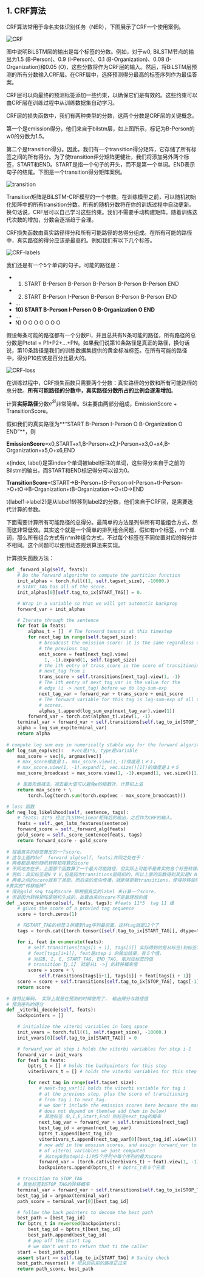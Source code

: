 ## 1. CRF算法

CRF算法常用于命名实体识别任务（NER），下图展示了CRF一个使用案例。

![CRF](/Users/maciel/Documents/gitprojet/Technology-Accumulation/NLP/pic/CRF.png)

图中说明BiLSTM层的输出是每个标签的分数。例如，对于w0, BiLSTM节点的输出为1.5 (B-Person)、0.9 (I-Person)、0.1 (B-Organization)、0.08 (I-Organization)和0.05 (O)，这些分数将作为CRF层的输入。然后，将BiLSTM层预测的所有分数输入CRF层。在CRF层中，选择预测得分最高的标签序列作为最佳答案。

CRF层可以向最终的预测标签添加一些约束，以确保它们是有效的。这些约束可以由CRF层在训练过程中从训练数据集自动学习。



CRF层的损失函数中，我们有两种类型的分数，这两个分数是CRF层的关键概念。

第一个是emission得分，他们来自于bilstm层，如上图所示，标记为B-Person的w0的分数为1.5。

第二个是transition得分。因此，我们有一个transition得分矩阵，它存储了所有标签之间的所有得分。为了使transition评分矩阵更健壮，我们将添加另外两个标签，START和END。START是指一个句子的开头，而不是第一个单词。END表示句子的结尾。下图是一个transition得分矩阵案例。

![transition](/Users/maciel/Documents/gitprojet/Technology-Accumulation/NLP/pic/transition.jpeg)

Transition矩阵是BiLSTM-CRF模型的一个参数。在训练模型之前，可以随机初始化矩阵中的所有transition分数。所有的随机分数将在你的训练过程中自动更新。换句话说，CRF层可以自己学习这些约束。我们不需要手动构建矩阵。随着训练迭代次数的增加，分数会逐渐趋于合理。

CRF损失函数由真实路径得分和所有可能路径的总得分组成。在所有可能的路径中，真实路径的得分应该是最高的。例如我们有以下几个标签。

![CRF-labels](/Users/maciel/Documents/gitprojet/Technology-Accumulation/NLP/pic/CRF-labels.jpeg)

我们还是有一个5个单词的句子。可能的路径是：

- 1) START B-Person B-Person B-Person B-Person B-Person END
- 2) START B-Person I-Person B-Person B-Person B-Person END
- …
- **10) START B-Person I-Person O B-Organization O END**
- …
- N) O O O O O O O

假设每条可能的路径都有一个分数Pi，并且总共有N条可能的路径，所有路径的总分数是Ptotal = P1+P2+…+PN。如果我们说第10条路径是真正的路径，换句话说，第10条路径是我们的训练数据集提供的黄金标准标签。在所有可能的路径中，得分P10应该是百分比最大的。

![CRF-loss](/Users/maciel/Documents/gitprojet/Technology-Accumulation/NLP/pic/CRF-loss.png)

在训练过程中，CRF损失函数只需要两个分数：真实路径的分数和所有可能路径的总分数。**所有可能路径的分数中，真实路径分数所占的比例会逐渐增加**。

计算**实际路径**分数$e^{Si}$非常简单。Si主要由两部分组成，EmissionScore + TransitionScore。

假如我们的真实路径为**“START B-Person I-Person O B-Organization O END”**，则

**EmissionScore**=x0,START+x1,B-Person+x2,I-Person+x3,O+x4,B-Organization+x5,O+x6,END

x{index, label}是第index个单词被label标注的单词，这些得分来自于之前的Bilstm的输出，而START和END标记得分可以设为0。

**TransitionScore**=tSTART->B-Person+tB-Person->I-Person+tI-Person->O+tO->B-Organization+tB-Organization->O+tO->END

t{label1->label2}是从label1转移到label2的分数，他们来自于CRF层，是需要迭代计算的参数。

下面需要计算所有可能路径的总得分。最简单的方法是列举所有可能组合方式，然而这非常低效。其实这个就是一个简单的排列组合问题，假如有n个标签，m个单词，那么所有组合方式有n^m种组合方式，不过每个标签在不同位置对应的得分并不相同。这个问题可以使用动态规划算法来实现。

计算损失函数方法：

```Python
def _forward_alg(self, feats):
    # Do the forward algorithm to compute the partition function
    init_alphas = torch.full((1, self.tagset_size), -10000.)
    # START_TAG has all of the score.
    init_alphas[0][self.tag_to_ix[START_TAG]] = 0.

    # Wrap in a variable so that we will get automatic backprop
    forward_var = init_alphas

    # Iterate through the sentence
    for feat in feats:
        alphas_t = []  # The forward tensors at this timestep
        for next_tag in range(self.tagset_size):
            # broadcast the emission score: it is the same regardless of
            # the previous tag
            emit_score = feat[next_tag].view(
              1, -1).expand(1, self.tagset_size)
            # the ith entry of trans_score is the score of transitioning to
            # next_tag from i
            trans_score = self.transitions[next_tag].view(1, -1)
            # The ith entry of next_tag_var is the value for the
            # edge (i -> next_tag) before we do log-sum-exp
            next_tag_var = forward_var + trans_score + emit_score
            # The forward variable for this tag is log-sum-exp of all the
            # scores.
            alphas_t.append(log_sum_exp(next_tag_var).view(1))
        forward_var = torch.cat(alphas_t).view(1, -1)
    terminal_var = forward_var + self.transitions[self.tag_to_ix[STOP_TAG]]
    alpha = log_sum_exp(terminal_var)
    return alpha
  
# compute log sum exp in numerically stable way for the forward algorithm
def log_sum_exp(vec):   #vec是1*5, type是Variable
    max_score = vec[0, argmax(vec)]
    # max_score维度是１，　max_score.view(1,-1)维度是１＊１，
    # max_score.view(1, -1).expand(1, vec.size()[1])的维度是１＊５
    max_score_broadcast = max_score.view(1, -1).expand(1, vec.size()[1])

    # 里面先做减法，减去最大值可以避免e的指数次，计算机上溢
    return max_score + \
        torch.log(torch.sum(torch.exp(vec - max_score_broadcast)))

# loss 函数
def neg_log_likelihood(self, sentence, tags):
    # feats: 11*5 经过了LSTM+Linear矩阵后的输出，之后作为CRF的输入。
    feats = self._get_lstm_features(sentence)
    forward_score = self._forward_alg(feats) 
    gold_score = self._score_sentence(feats, tags)
    return forward_score - gold_score
      
# 根据真实的标签算出的一个score，
# 这与上面的def _forward_alg(self, feats)共同之处在于：
# 两者都是用的随机转移矩阵算的score
# 不同地方在于，上面那个函数算了一个最大可能路径，但实际上可能不是真实的各个标签转移的值
# 例如：真实标签是N V V,但是因为transitions是随机的，所以上面的函数得到其实是N N N这样，
# 两者之间的score就有了差距。而后来的反向传播，就能够更新transitions，使得转移矩阵逼近
#真实的“转移矩阵”
# 得到gold_seq tag的score 即根据真实的label 来计算一个score，
# 但是因为转移矩阵是随机生成的，故算出来的score不是最理想的值
def _score_sentence(self, feats, tags): #feats 11*5  tag 11 维
    # gives the score of a provied tag sequence
    score = torch.zeros(1)

    # 将START_TAG的标签３拼接到tag序列最前面，这样tag就是12个了
    tags = torch.cat([torch.tensor([self.tag_to_ix[START_TAG]], dtype=torch.long), tags])

  	for i, feat in enumerate(feats):
        # self.transitions[tags[i + 1], tags[i]] 实际得到的是从标签i到标签i+1的转移概率
        # feat[tags[i+1]], feat是step i 的输出结果，有５个值，
        # 对应B, I, E, START_TAG, END_TAG, 取对应标签的值
        # transition【j,i】 就是从i ->j 的转移概率值
        score = score + \
            self.transitions[tags[i+1], tags[i]] + feat[tags[i + 1]]
    score = score + self.transitions[self.tag_to_ix[STOP_TAG], tags[-1]]
    return score
  
# 维特比解码， 实际上就是在预测的时候使用了， 输出得分与路径值
# 预测序列的得分
def _viterbi_decode(self, feats):
    backpointers = []

    # initialize the viterbi variables in long space
    init_vvars = torch.full((1, self.tagset_size), -10000.)
    init_vvars[0][self.tag_to_ix[START_TAG]] = 0

    # forward_var at step i holds the viterbi variables for step i-1
    forward_var = init_vvars
    for feat in feats:
        bptrs_t = [] # holds the backpointers for this step
        viterbivars_t = [] # holds the viterbi variables for this step

        for next_tag in range(self.tagset_size):
            # next-tag_var[i] holds the viterbi variable for tag i
            # at the previous step, plus the score of transitioning
            # from tag i to next_tag.
            # we don't include the emission scores here because the max
            # does not depend on them(we add them in below)
            # 其他标签（B,I,E,Start,End）到标签next_tag的概率
            next_tag_var = forward_var + self.transitions[next_tag]
            best_tag_id = argmax(next_tag_var)
            bptrs_t.append(best_tag_id)
            viterbivars_t.append(next_tag_var[0][best_tag_id].view(1))
            # now add in the emssion scores, and assign forward_var to the set
            # of viterbi variables we just computed
            # 从step0到step(i-1)时5个序列中每个序列的最大score
            forward_var = (torch.cat(viterbivars_t) + feat).view(1, -1)
            backpointers.append(bptrs_t) # bptrs_t有５个元素

    # transition to STOP_TAG
    # 其他标签到STOP_TAG的转移概率
    terminal_var = forward_var + self.transitions[self.tag_to_ix[STOP_TAG]]
    best_tag_id = argmax(terminal_var)
    path_score = terminal_var[0][best_tag_id]

    # follow the back pointers to decode the best path
    best_path = [best_tag_id]
    for bptrs_t in reversed(backpointers):
        best_tag_id = bptrs_t[best_tag_id]
        best_path.append(best_tag_id)
        # pop off the start tag
        # we don't want to return that ti the caller
    start = best_path.pop()
    assert start == self.tag_to_ix[START_TAG] # Sanity check
    best_path.reverse() # 把从后向前的路径正过来
    return path_score, best_path
```

